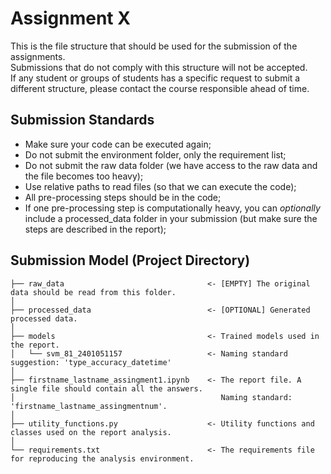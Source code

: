 Assignment X
==============================

This is the file structure that should be used for the submission of the assignments.  
Submissions that do not comply with this structure will not be accepted.  
If any student or groups of students has a specific request to submit a different structure, please contact the course responsible ahead of time.  

Submission Standards
------------
- Make sure your code can be executed again;
- Do not submit the environment folder, only the requirement list;
- Do not submit the raw data folder (we have access to the raw data and the file becomes too heavy);
- Use relative paths to read files (so that we can execute the code);
- All pre-processing steps should be in the code;
- If one pre-processing step is computationally heavy, you can _optionally_ include a processed_data folder in your submission (but make sure the steps are described in the report);

Submission Model (Project Directory)
------------

    ├── raw_data                                <- [EMPTY] The original data should be read from this folder.  
    │
    ├── processed_data                          <- [OPTIONAL] Generated processed data.  
    │
    ├── models                                  <- Trained models used in the report.  
    │   └── svm_81_2401051157                   <- Naming standard suggestion: 'type_accuracy_datetime'
    │
    ├── firstname_lastname_assingment1.ipynb    <- The report file. A single file should contain all the answers.  
    │                                              Naming standard: 'firstname_lastname_assingmentnum'.   
    │
    ├── utility_functions.py                    <- Utility functions and classes used on the report analysis.  
    │
    └── requirements.txt                        <- The requirements file for reproducing the analysis environment.  

